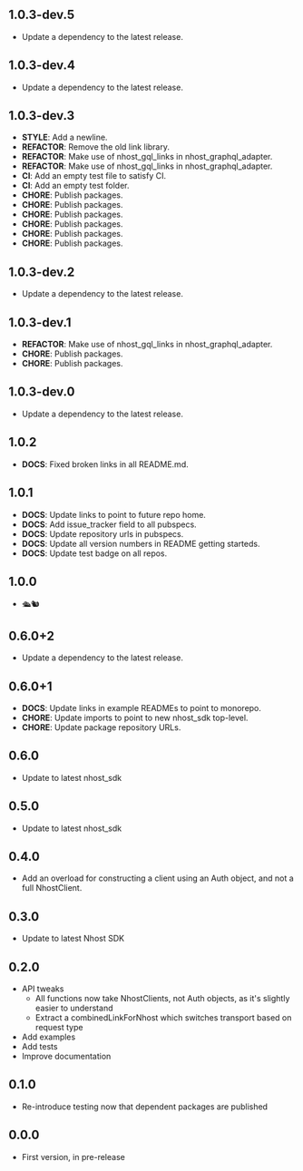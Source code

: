 ## 1.0.3-dev.5

 - Update a dependency to the latest release.

## 1.0.3-dev.4

 - Update a dependency to the latest release.

## 1.0.3-dev.3

 - **STYLE**: Add a newline.
 - **REFACTOR**: Remove the old link library.
 - **REFACTOR**: Make use of nhost_gql_links in nhost_graphql_adapter.
 - **REFACTOR**: Make use of nhost_gql_links in nhost_graphql_adapter.
 - **CI**: Add an empty test file to satisfy CI.
 - **CI**: Add an empty test folder.
 - **CHORE**: Publish packages.
 - **CHORE**: Publish packages.
 - **CHORE**: Publish packages.
 - **CHORE**: Publish packages.
 - **CHORE**: Publish packages.
 - **CHORE**: Publish packages.

## 1.0.3-dev.2

 - Update a dependency to the latest release.

## 1.0.3-dev.1

 - **REFACTOR**: Make use of nhost_gql_links in nhost_graphql_adapter.
 - **CHORE**: Publish packages.
 - **CHORE**: Publish packages.

## 1.0.3-dev.0

 - Update a dependency to the latest release.

## 1.0.2

 - **DOCS**: Fixed broken links in all README.md.

## 1.0.1

 - **DOCS**: Update links to point to future repo home.
 - **DOCS**: Add issue_tracker field to all pubspecs.
 - **DOCS**: Update repository urls in pubspecs.
 - **DOCS**: Update all version numbers in README getting starteds.
 - **DOCS**: Update test badge on all repos.

## 1.0.0

 - 🛳🐿

## 0.6.0+2

 - Update a dependency to the latest release.

## 0.6.0+1

 - **DOCS**: Update links in example READMEs to point to monorepo.
 - **CHORE**: Update imports to point to new nhost_sdk top-level.
 - **CHORE**: Update package repository URLs.

## 0.6.0

- Update to latest nhost_sdk

## 0.5.0

- Update to latest nhost_sdk

## 0.4.0

- Add an overload for constructing a client using an Auth object, and not a full
  NhostClient.

## 0.3.0

- Update to latest Nhost SDK

## 0.2.0

- API tweaks
  - All functions now take NhostClients, not Auth objects, as it's slightly
    easier to understand
  - Extract a combinedLinkForNhost which switches transport based on request
    type
- Add examples
- Add tests
- Improve documentation

## 0.1.0

- Re-introduce testing now that dependent packages are published

## 0.0.0

- First version, in pre-release
